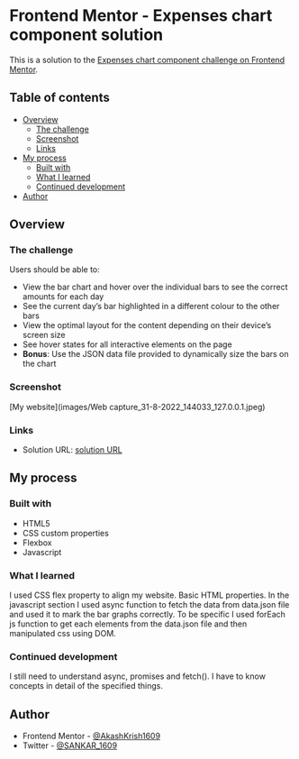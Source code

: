 # Frontend Mentor - Expenses chart component solution

This is a solution to the [Expenses chart component challenge on Frontend Mentor](https://www.frontendmentor.io/challenges/expenses-chart-component-e7yJBUdjwt).

## Table of contents

- [Overview](#overview)
  - [The challenge](#the-challenge)
  - [Screenshot](#screenshot)
  - [Links](#links)
- [My process](#my-process)
  - [Built with](#built-with)
  - [What I learned](#what-i-learned)
  - [Continued development](#continued-development)
- [Author](#author)


## Overview

### The challenge

Users should be able to:

- View the bar chart and hover over the individual bars to see the correct amounts for each day
- See the current day’s bar highlighted in a different colour to the other bars
- View the optimal layout for the content depending on their device’s screen size
- See hover states for all interactive elements on the page
- **Bonus**: Use the JSON data file provided to dynamically size the bars on the chart

### Screenshot

[My website](images/Web capture_31-8-2022_144033_127.0.0.1.jpeg)

### Links

- Solution URL: [solution URL](https://github.com/AkashKrish1609/expenses-chart-responsive-website)

## My process

### Built with

- HTML5 
- CSS custom properties
- Flexbox
- Javascript 

### What I learned

I used CSS flex property to align my website. Basic HTML properties. In the javascript section I used async function to fetch the data from data.json file and used it to mark the bar graphs correctly. To be specific I used forEach js function to get each elements from the data.json file and then manipulated css using DOM.

### Continued development

I still need to understand async, promises and fetch(). I have to know concepts in detail of the specified things.


## Author

- Frontend Mentor - [@AkashKrish1609](https://www.frontendmentor.io/profile/AkashKrish1609)
- Twitter - [@SANKAR_1609](https://twitter.com/SANKAR_1609)

